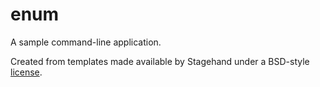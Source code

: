 # enum

A sample command-line application.

Created from templates made available by Stagehand under a BSD-style
[license](https://github.com/dart-lang/stagehand/blob/master/LICENSE).
